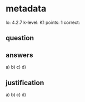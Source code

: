 # metadata
lo: 4.2.7
k-level: K1
points: 1
correct:

## question


## answers
a)
b)
c)
d)

## justification
a)
b)
c)
d)

